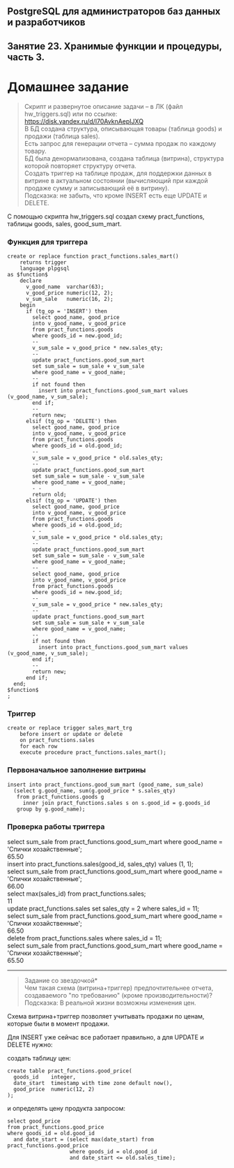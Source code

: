 ## PostgreSQL для администраторов баз данных и разработчиков ##  
## Занятие 23. Хранимые функции и процедуры, часть 3. ##  
# Домашнее задание # 

>Скрипт и развернутое описание задачи – в ЛК (файл hw_triggers.sql) или по ссылке: https://disk.yandex.ru/d/l70AvknAepIJXQ  
>В БД создана структура, описывающая товары (таблица goods) и продажи (таблица sales).  
>Есть запрос для генерации отчета – сумма продаж по каждому товару.  
>БД была денормализована, создана таблица (витрина), структура которой повторяет структуру отчета.  
>Создать триггер на таблице продаж, для поддержки данных в витрине в актуальном состоянии (вычисляющий при каждой продаже сумму и записывающий её в витрину).  
>Подсказка: не забыть, что кроме INSERT есть еще UPDATE и DELETE. 

С помощью скрипта hw_triggers.sql создал схему pract_functions, таблицы goods, sales, good_sum_mart.  

### Функция для триггера ###
```
create or replace function pract_functions.sales_mart()  
	returns trigger  
	language plpgsql  
as $function$  
    declare  
	  v_good_name  varchar(63);  
	  v_good_price numeric(12, 2);  
	  v_sum_sale   numeric(16, 2);  
    begin  
	  if (tg_op = 'INSERT') then  
        select good_name, good_price  
        into v_good_name, v_good_price  
        from pract_functions.goods  
        where goods_id = new.good_id;  
        --  
        v_sum_sale = v_good_price * new.sales_qty;   
        --   
        update pract_functions.good_sum_mart  
        set sum_sale = sum_sale + v_sum_sale  
        where good_name = v_good_name;  
        --  
        if not found then  
          insert into pract_functions.good_sum_mart values (v_good_name, v_sum_sale);  
        end if;  
        --  
        return new;  
      elsif (tg_op = 'DELETE') then  
        select good_name, good_price  
        into v_good_name, v_good_price  
        from pract_functions.goods  
        where goods_id = old.good_id;  
        --  
        v_sum_sale = v_good_price * old.sales_qty;  
        --   
        update pract_functions.good_sum_mart  
        set sum_sale = sum_sale - v_sum_sale  
        where good_name = v_good_name;  
        - -  
        return old;
      elsif (tg_op = 'UPDATE') then
        select good_name, good_price
        into v_good_name, v_good_price
        from pract_functions.goods
        where goods_id = old.good_id;
        - -  
        v_sum_sale = v_good_price * old.sales_qty;  
        --  
        update pract_functions.good_sum_mart  
        set sum_sale = sum_sale - v_sum_sale  
        where good_name = v_good_name;  
        --  
        select good_name, good_price  
        into v_good_name, v_good_price  
        from pract_functions.goods  
        where goods_id = new.good_id;  
        --  
        v_sum_sale = v_good_price * new.sales_qty;  
        --   
        update pract_functions.good_sum_mart  
        set sum_sale = sum_sale + v_sum_sale  
        where good_name = v_good_name;  
        --  
        if not found then  
          insert into pract_functions.good_sum_mart values (v_good_name, v_sum_sale);  
        end if;  
        --  
        return new;  
      end if;  
  end;  
$function$  
;  
```
### Триггер ###
```
create or replace trigger sales_mart_trg  
    before insert or update or delete  
    on pract_functions.sales  
    for each row  
    execute procedure pract_functions.sales_mart();  
```
### Первоначальное заполнение витрины ###
```
insert into pract_functions.good_sum_mart (good_name, sum_sale)   
  (select g.good_name, sum(g.good_price * s.sales_qty)  
   from pract_functions.goods g  
     inner join pract_functions.sales s on s.good_id = g.goods_id  
   group by g.good_name);  
```
### Проверка работы триггера ###
select sum_sale from pract_functions.good_sum_mart where good_name = 'Спички хозайственные';  
65.50  
insert into pract_functions.sales(good_id, sales_qty) values (1, 1);  
select sum_sale from pract_functions.good_sum_mart where good_name = 'Спички хозайственные';  
66.00  
select max(sales_id) from pract_functions.sales;  
11  
update pract_functions.sales set sales_qty = 2 where sales_id = 11;  
select sum_sale from pract_functions.good_sum_mart where good_name = 'Спички хозайственные';  
66.50  
delete from pract_functions.sales where sales_id = 11;  
select sum_sale from pract_functions.good_sum_mart where good_name = 'Спички хозайственные';  
65.50  

-------------------------------------
>Задание со звездочкой*  
>Чем такая схема (витрина+триггер) предпочтительнее отчета, создаваемого "по требованию" (кроме производительности)?  
>Подсказка: В реальной жизни возможны изменения цен.  

Схема витрина+триггер позволяет учитывать продажи по ценам, которые были в момент продажи.  

Для INSERT уже сейчас все работает правильно, а для UPDATE и DELETE нужно:  

создать таблицу цен:  
```
create table pract_functions.good_price(  
  goods_id    integer,  
  date_start  timestamp with time zone default now(),  
  good_price  numeric(12, 2)  
);  
```
и определять цену продукта запросом:  
```
select good_price
from pract_functions.good_price  
where goods_id = old.good_id 
  and date_start = (select max(date_start) from pract_functions.good_price  
                    where goods_id = old.good_id   
                    and date_start <= old.sales_time);   
```
